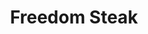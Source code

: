 ---
pid: pt107
title: Freedom Steak
location_transcription: South Philly
coordinates: "[-75.15924097154, 39.933170185848]"
zipcode: '19144'
gen_neighborhood: Northwest Philadelphia
neighborhood: Germantown
outside_phl: 
age: '40'
age_range: 40-49
instagram: 
image_file_name: pt_107.jpg
proposal_transcription: Eagle swooping down + grabbing a cheesesteak from the Schuylkill
topic: Food,Sports
topic_summary: 0, 0, 0
type: Other No Form
keywords_other: 
credit: 
image_labels: |-
  Schuylkill River
  Eagle represents 1. Freedom 2. Eagles Football
twitter: 
facebook: 
permalink: "/monuments/pt107/"
layout: item-page
---